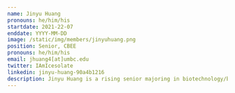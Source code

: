 ```yaml
---
name: Jinyu Huang
pronouns: he/him/his
startdate: 2021-22-07
enddate: YYYY-MM-DD
image: /static/img/members/jinyuhuang.png
position: Senior, CBEE
pronouns: he/him/his
email: jhuang4[at]umbc.edu
twitter: IAmIcesolate
linkedin: jinyu-huang-90a4b1216
description: Jinyu Huang is a rising senior majoring in biotechnology/bioengineering. He enjoys researching new topics and collaborating with others on projects and reports.In his free time, he loves playing the piano, composing electronic music with digital software, and mixing as a DJ on live-streamed weekly music podcasts.
---
```

